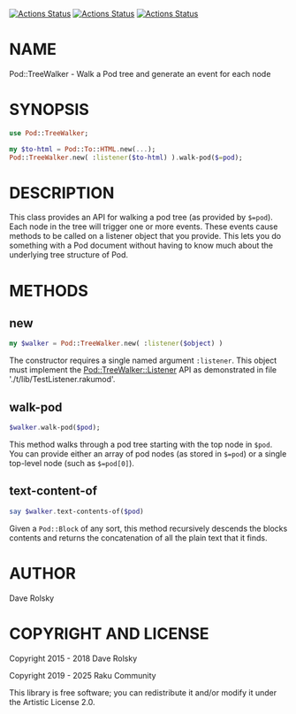 [![Actions Status](https://github.com/raku-community-modules/Pod-TreeWalker/actions/workflows/linux.yml/badge.svg)](https://github.com/raku-community-modules/Pod-TreeWalker/actions) [![Actions Status](https://github.com/raku-community-modules/Pod-TreeWalker/actions/workflows/macos.yml/badge.svg)](https://github.com/raku-community-modules/Pod-TreeWalker/actions) [![Actions Status](https://github.com/raku-community-modules/Pod-TreeWalker/actions/workflows/windows.yml/badge.svg)](https://github.com/raku-community-modules/Pod-TreeWalker/actions)

NAME
====

Pod::TreeWalker - Walk a Pod tree and generate an event for each node

SYNOPSIS
========

```raku
use Pod::TreeWalker;

my $to-html = Pod::To::HTML.new(...);
Pod::TreeWalker.new( :listener($to-html) ).walk-pod($=pod);
```

DESCRIPTION
===========

This class provides an API for walking a pod tree (as provided by `$=pod`). Each node in the tree will trigger one or more events. These events cause methods to be called on a listener object that you provide. This lets you do something with a Pod document without having to know much about the underlying tree structure of Pod.

METHODS
=======

new
---

```raku
my $walker = Pod::TreeWalker.new( :listener($object) )
```

The constructor requires a single named argument `:listener`. This object must implement the [Pod::TreeWalker::Listener](./t/lib/TestListener.rakumod) API as demonstrated in file './t/lib/TestListener.rakumod'.

walk-pod
--------

```raku
$walker.walk-pod($pod);
```

This method walks through a pod tree starting with the top node in `$pod`. You can provide either an array of pod nodes (as stored in `$=pod`) or a single top-level node (such as `$=pod[0]`).

text-content-of
---------------

```raku
say $walker.text-contents-of($pod)
```

Given a `Pod::Block` of any sort, this method recursively descends the blocks contents and returns the concatenation of all the plain text that it finds.

AUTHOR
======

Dave Rolsky

COPYRIGHT AND LICENSE
=====================

Copyright 2015 - 2018 Dave Rolsky

Copyright 2019 - 2025 Raku Community

This library is free software; you can redistribute it and/or modify it under the Artistic License 2.0.


